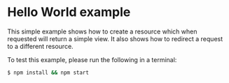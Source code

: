 # Hello World example

This simple example shows how to create a resource which when requested will return a simple view. It also shows how to redirect a request to a different resource.

To test this example, please run the following in a terminal:

```bash
$ npm install && npm start
```
